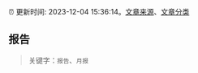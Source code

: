 :alarm_clock: 更新时间: 2023-12-04 15:36:14。[文章来源](/README.md)、[文章分类](/TAGS.md)

## 报告


> 关键字：`报告`、`月报`



